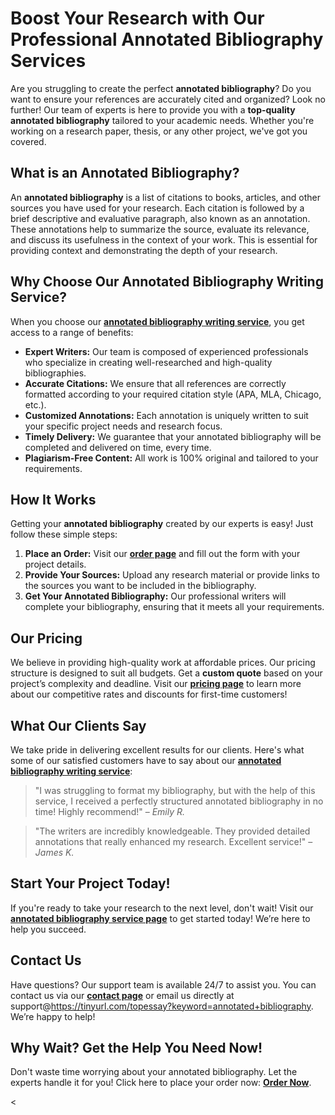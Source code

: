 # Boost Your Research with Our Professional Annotated Bibliography Services

Are you struggling to create the perfect **annotated bibliography**? Do you want to ensure your references are accurately cited and organized? Look no further! Our team of experts is here to provide you with a **top-quality annotated bibliography** tailored to your academic needs. Whether you're working on a research paper, thesis, or any other project, we've got you covered.

## What is an Annotated Bibliography?

An **annotated bibliography** is a list of citations to books, articles, and other sources you have used for your research. Each citation is followed by a brief descriptive and evaluative paragraph, also known as an annotation. These annotations help to summarize the source, evaluate its relevance, and discuss its usefulness in the context of your work. This is essential for providing context and demonstrating the depth of your research.

## Why Choose Our Annotated Bibliography Writing Service?

When you choose our [**annotated bibliography writing service**](https://tinyurl.com/topessay?keyword=annotated+bibliography), you get access to a range of benefits:

- **Expert Writers:** Our team is composed of experienced professionals who specialize in creating well-researched and high-quality bibliographies.
- **Accurate Citations:** We ensure that all references are correctly formatted according to your required citation style (APA, MLA, Chicago, etc.).
- **Customized Annotations:** Each annotation is uniquely written to suit your specific project needs and research focus.
- **Timely Delivery:** We guarantee that your annotated bibliography will be completed and delivered on time, every time.
- **Plagiarism-Free Content:** All work is 100% original and tailored to your requirements.

## How It Works

Getting your **annotated bibliography** created by our experts is easy! Just follow these simple steps:

1. **Place an Order:** Visit our [**order page**](https://tinyurl.com/topessay?keyword=annotated+bibliography) and fill out the form with your project details.
2. **Provide Your Sources:** Upload any research material or provide links to the sources you want to be included in the bibliography.
3. **Get Your Annotated Bibliography:** Our professional writers will complete your bibliography, ensuring that it meets all your requirements.

## Our Pricing

We believe in providing high-quality work at affordable prices. Our pricing structure is designed to suit all budgets. Get a **custom quote** based on your project’s complexity and deadline. Visit our [**pricing page**](https://tinyurl.com/topessay?keyword=annotated+bibliography) to learn more about our competitive rates and discounts for first-time customers!

## What Our Clients Say

We take pride in delivering excellent results for our clients. Here's what some of our satisfied customers have to say about our [**annotated bibliography writing service**](https://tinyurl.com/topessay?keyword=annotated+bibliography):

> "I was struggling to format my bibliography, but with the help of this service, I received a perfectly structured annotated bibliography in no time! Highly recommend!" – _Emily R._

> "The writers are incredibly knowledgeable. They provided detailed annotations that really enhanced my research. Excellent service!" – _James K._

## Start Your Project Today!

If you're ready to take your research to the next level, don't wait! Visit our [**annotated bibliography service page**](https://tinyurl.com/topessay?keyword=annotated+bibliography) to get started today! We’re here to help you succeed.

## Contact Us

Have questions? Our support team is available 24/7 to assist you. You can contact us via our [**contact page**](https://tinyurl.com/topessay?keyword=annotated+bibliography) or email us directly at support@https://tinyurl.com/topessay?keyword=annotated+bibliography. We’re happy to help!

## Why Wait? Get the Help You Need Now!

Don't waste time worrying about your annotated bibliography. Let the experts handle it for you! Click here to place your order now: [**Order Now**](https://tinyurl.com/topessay?keyword=annotated+bibliography).

\<
